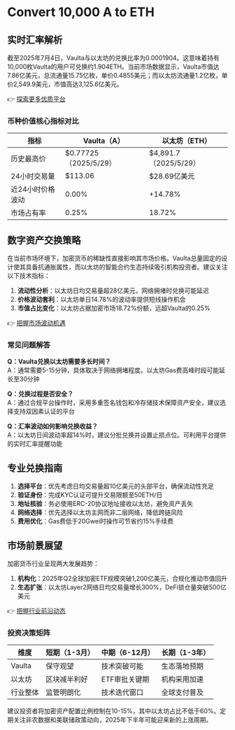# Convert 10,000 A to ETH

## 实时汇率解析

截至2025年7月4日，Vaulta与以太坊的兑换比率为0.0001904。这意味着持有10,000枚Vaulta的用户可兑换约1.904ETH。当前市场数据显示，Vaulta市值达7.86亿美元，总流通量15.75亿枚，单价0.4855美元；而以太坊流通量1.2亿枚，单价2,549.9美元，市值高达3,125.6亿美元。

👉 [探索更多优质平台](https://bit.ly/okx_welcome)

### 币种价值核心指标对比

| 指标                | Vaulta（A）          | 以太坊（ETH）         |
|---------------------|----------------------|-----------------------|
| 历史最高价          | $0.77725（2025/5/29）| $4,891.7（2025/5/29） |
| 24小时交易量        | $113.06              | $28.69亿美元           |
| 近24小时价格波动    | 0.00%                | +14.78%               |
| 市场占有率          | 0.25%                | 18.72%                |

## 数字资产交换策略

在当前市场环境下，加密货币的稀缺性直接影响其市场价格。Vaulta总量固定的设计使其具备抗通胀属性，而以太坊的智能合约生态持续吸引机构投资者。建议关注以下技术指标：

1. **流动性分析**：以太坊日均交易量超28亿美元，网络拥堵时兑换可能延迟
2. **价格波动套利**：以太坊单日14.78%的波动率提供短线操作机会
3. **市值占比变化**：以太坊占据加密市场18.72%份额，远超Vaulta的0.25%

👉 [把握市场波动机遇](https://bit.ly/okx_welcome)

### 常见问题解答

**Q：Vaulta兑换以太坊需要多长时间？**  
A：通常需要5-15分钟，具体取决于网络拥堵程度。以太坊Gas费高峰时段可能延长至30分钟

**Q：兑换过程是否安全？**  
A：通过合规平台操作时，采用多重签名钱包和冷存储技术保障资产安全，建议选择支持双因素认证的平台

**Q：汇率波动如何影响兑换收益？**  
A：以太坊日间波动率超14%时，建议分批兑换并设置止损点位。可利用平台提供的实时汇率提醒功能

## 专业兑换指南

1. **选择平台**：优先考虑日均交易量超10亿美元的头部平台，确保流动性充足
2. **验证身份**：完成KYC认证可提升交易限额至50ETH/日
3. **地址核验**：务必使用ERC-20协议地址接收以太坊，避免资产丢失
4. **网络选择**：优先选择以太坊主网而非二层网络，降低跨链风险
5. **费用优化**：Gas费低于20Gwei时操作可节省约15%手续费

## 市场前景展望

加密货币行业呈现两大发展趋势：  
1. **机构化**：2025年Q2全球加密ETF规模突破1,200亿美元，合规化推动市值回升  
2. **生态扩张**：以太坊Layer2网络日均交易量增长300%，DeFi锁仓量突破500亿美元  

👉 [把握行业前沿动态](https://bit.ly/okx_welcome)

### 投资决策矩阵

| 维度         | 短期（1-3月） | 中期（6-12月） | 长期（1-3年） |
|--------------|---------------|----------------|---------------|
| Vaulta       | 保守观望      | 技术突破可能   | 生态落地预期  |
| 以太坊       | 区块减半利好  | ETF审批关键期  | 机构采用加速  |
| 行业整体     | 监管明朗化    | 技术迭代窗口   | 全球支付普及  |

建议投资者将加密资产配置比例控制在10-15%，其中以太坊占比不低于60%。定期关注非农数据和美联储政策动向，2025年下半年可能迎来新的上涨周期。
